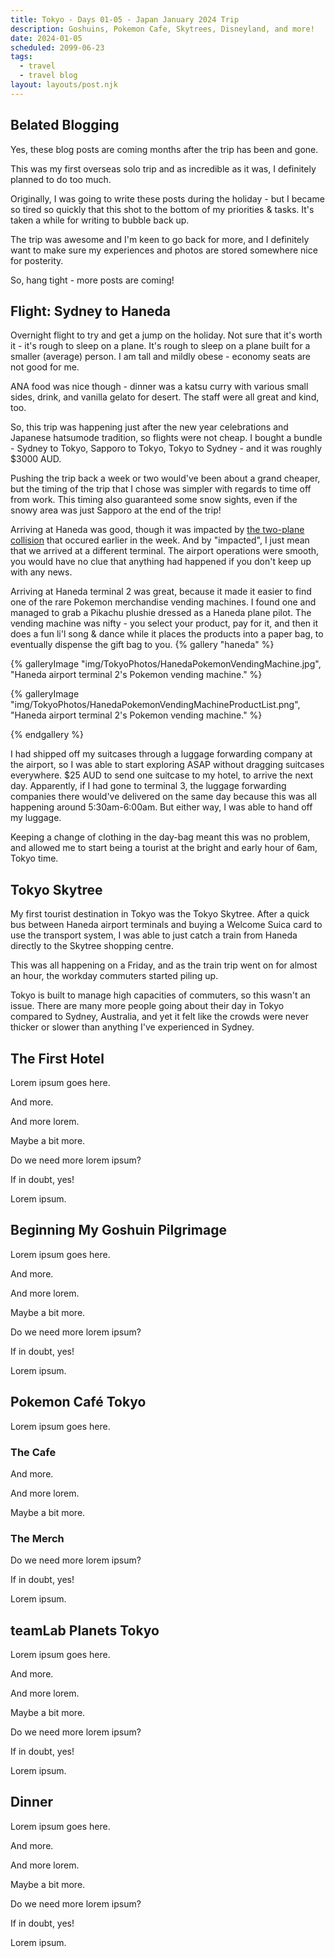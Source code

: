 ```yaml
---
title: Tokyo - Days 01-05 - Japan January 2024 Trip
description: Goshuins, Pokemon Cafe, Skytrees, Disneyland, and more!
date: 2024-01-05
scheduled: 2099-06-23
tags:
  - travel
  - travel blog
layout: layouts/post.njk
---
```


## Belated Blogging

Yes, these blog posts are coming months after the trip has been and gone.

This was my first overseas solo trip and as incredible as it was, I definitely planned to do too much.

Originally, I was going to write these posts during the holiday - but I became so tired so quickly that this shot to the bottom of my priorities & tasks. It's taken a while for writing to bubble back up.

The trip was awesome and I'm keen to go back for more, and I definitely want to make sure my experiences and photos are stored somewhere nice for posterity. 

So, hang tight - more posts are coming! 


## Flight: Sydney to Haneda

Overnight flight to try and get a jump on the holiday. Not sure that it's worth it - it's rough to sleep on a plane. It's rough to sleep on a plane built for a smaller (average) person. I am tall and mildly obese - economy seats are not good for me. 

ANA food was nice though - dinner was a katsu curry with various small sides, drink, and vanilla gelato for desert. The staff were all great and kind, too.

So, this trip was happening just after the new year celebrations and Japanese hatsumode tradition, so flights were not cheap. I bought a bundle - Sydney to Tokyo, Sapporo to Tokyo, Tokyo to Sydney - and it was roughly $3000 AUD. 

Pushing the trip back a week or two would've been about a grand cheaper, but the timing of the trip that I chose was simpler with regards to time off from work. This timing also guaranteed some snow sights, even if the snowy area was just Sapporo at the end of the trip! 

Arriving at Haneda was good, though it was impacted by [the two-plane collision](https://en.wikipedia.org/wiki/2024_Haneda_Airport_runway_collision) that occured earlier in the week. And by "impacted", I just mean that we arrived at a different terminal. The airport operations were smooth, you would have no clue that anything had happened if you don't keep up with any news.

Arriving at Haneda terminal 2 was great, because it made it easier to find one of the rare Pokemon merchandise vending machines. I found one and managed to grab a Pikachu plushie dressed as a Haneda plane pilot. The vending machine was nifty - you select your product, pay for it, and then it does a fun li'l song & dance while it places the products into a paper bag, to eventually dispense the gift bag to you.
{% gallery "haneda" %}

{% galleryImage "img/TokyoPhotos/HanedaPokemonVendingMachine.jpg", "Haneda airport terminal 2's Pokemon vending machine." %}

{% galleryImage "img/TokyoPhotos/HanedaPokemonVendingMachineProductList.png", "Haneda airport terminal 2's Pokemon vending machine." %}

{% endgallery %}


I had shipped off my suitcases through a luggage forwarding company at the airport, so I was able to start exploring ASAP without dragging suitcases everywhere. $25 AUD to send one suitcase to my hotel, to arrive the next day. Apparently, if I had gone to terminal 3, the luggage forwarding companies there would've delivered on the same day because this was all happening around 5:30am-6:00am. But either way, I was able to hand off my luggage.

Keeping a change of clothing in the day-bag meant this was no problem, and allowed me to start being a tourist at the bright and early hour of 6am, Tokyo time.


## Tokyo Skytree

My first tourist destination in Tokyo was the Tokyo Skytree. After a quick bus between Haneda airport terminals and buying a Welcome Suica card to use the transport system, I was able to just catch a train from Haneda directly to the Skytree shopping centre.

This was all happening on a Friday, and as the train trip went on for almost an hour, the workday commuters started piling up. 

Tokyo is built to manage high capacities of commuters, so this wasn't an issue. There are many more people going about their day in Tokyo compared to Sydney, Australia, and yet it felt like the crowds were never thicker or slower than anything I've experienced in Sydney.




## The First Hotel


Lorem ipsum goes here.

And more.

And more lorem.

Maybe a bit more. 

Do we need more lorem ipsum?

If in doubt, yes!

Lorem ipsum.


## Beginning My Goshuin Pilgrimage


Lorem ipsum goes here.

And more.

And more lorem.

Maybe a bit more. 

Do we need more lorem ipsum?

If in doubt, yes!

Lorem ipsum.


## Pokemon Café Tokyo


Lorem ipsum goes here.

### The Cafe

And more.

And more lorem.

Maybe a bit more. 

### The Merch

Do we need more lorem ipsum?

If in doubt, yes!

Lorem ipsum.


## teamLab Planets Tokyo


Lorem ipsum goes here.

And more.

And more lorem.

Maybe a bit more. 

Do we need more lorem ipsum?

If in doubt, yes!

Lorem ipsum.


## Dinner


Lorem ipsum goes here.

And more.

And more lorem.

Maybe a bit more. 

Do we need more lorem ipsum?

If in doubt, yes!

Lorem ipsum.


